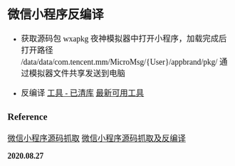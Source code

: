 <font size=4 face='楷体'>

## 微信小程序反编译

- 获取源码包 wxapkg
  夜神模拟器中打开小程序，加载完成后
  打开路径 /data/data/com.tencent.mm/MicroMsg/{User}/appbrand/pkg/
  通过模拟器文件共享发送到电脑

- 反编译
  [工具 - 已清库](https://github.com/qwerty472123/wxappUnpacker)
  [最新可用工具](https://github.com/xuedingmiaojun/wxappUnpacker)

### Reference

[微信小程序源码抓取](https://blog.csdn.net/weixin_42460570/article/details/89518059)
[微信小程序源码抓取及反编译](https://zhuanlan.zhihu.com/p/98348873)

**2020.08.27**
